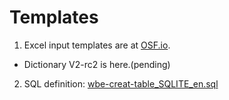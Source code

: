 # Templates

1. Excel input templates are at [OSF.io](https://osf.io).

- Dictionary V2-rc2 is here.(pending)

2. SQL definition: [wbe-creat-table_SQLITE_en.sql](wbe-creat-table_SQLITE_en.sql)

